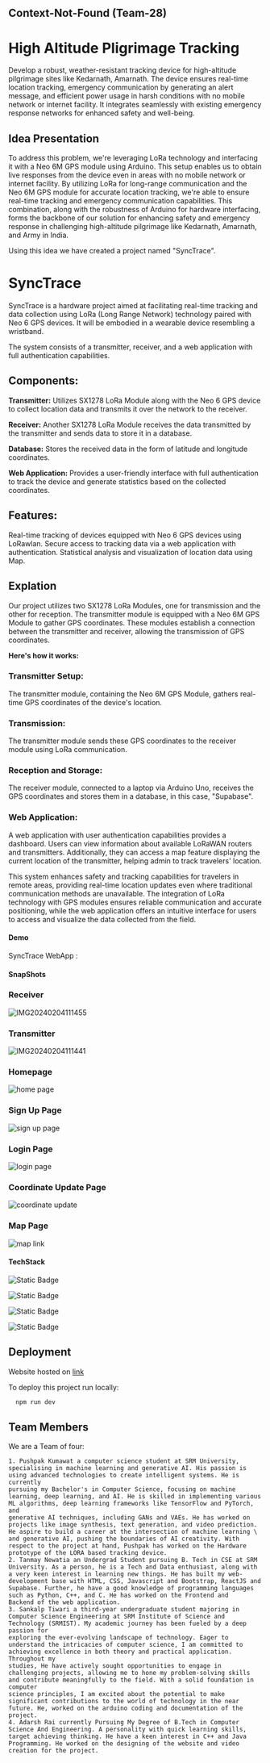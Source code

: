 
## Context-Not-Found (Team-28)
# High Altitude Pligrimage Tracking

Develop a robust, weather-resistant tracking device for high-altitude pilgrimage sites like Kedarnath, Amarnath. The device ensures real-time location tracking, emergency communication by generating an alert message, and efficient power usage in harsh conditions with no mobile network or internet facility. It integrates seamlessly with existing emergency response networks for enhanced safety and well-being.

## Idea Presentation

To address this problem, we're leveraging LoRa technology and interfacing it with a Neo 6M GPS module using Arduino. This setup enables us to obtain live responses from the device even in areas with no mobile network or internet facility. By utilizing LoRa for long-range communication and the Neo 6M GPS module for accurate location tracking, we're able to ensure real-time tracking and emergency communication capabilities. This combination, along with the robustness of Arduino for hardware interfacing, forms the backbone of our solution for enhancing safety and emergency response in challenging high-altitude pilgrimage like Kedarnath, Amarnath, and Army in India.

Using this idea we have created a project named "SyncTrace".
# SyncTrace

SyncTrace is a hardware project aimed at facilitating real-time tracking and data collection using LoRa (Long Range Network) technology paired with Neo 6 GPS devices. It will be embodied in a wearable device resembling a wristband.

The system consists of a transmitter, receiver, and a web application with full authentication capabilities. 


## Components:
**Transmitter:** Utilizes SX1278 LoRa Module along with the Neo 6 GPS device to collect location data and transmits it over the network to the receiver.

**Receiver:** Another SX1278 LoRa Module receives the data transmitted by the transmitter and sends data to store it in a database.

**Database:** Stores the received data in the form of latitude and longitude coordinates.

**Web Application:** Provides a user-friendly interface with full authentication to track the device and generate statistics based on the collected coordinates.


## Features:
Real-time tracking of devices equipped with Neo 6 GPS devices using LoRawlan.
Secure access to tracking data via a web application with authentication.
Statistical analysis and visualization of location data using Map.

## Explation
Our project utilizes two SX1278 LoRa Modules, one for transmission and the other for reception. The transmitter module is equipped with a Neo 6M GPS Module to gather GPS coordinates. These modules establish a connection between the transmitter and receiver, allowing the transmission of GPS coordinates.

**Here's how it works:**
### Transmitter Setup: 
The transmitter module, containing the Neo 6M GPS Module, gathers real-time GPS coordinates of the device's location.
### Transmission: 
The transmitter module sends these GPS coordinates to the receiver module using LoRa communication.
###  Reception and Storage: 
The receiver module, connected to a laptop via Arduino Uno, receives the GPS coordinates and stores them in a database, in this case, "Supabase".
### Web Application: 
A web application with user authentication capabilities provides a dashboard. Users can view information about available LoRaWAN routers and transmitters. Additionally, they can access a map feature displaying the current location of the transmitter, helping admin to track travelers' location.

This system enhances safety and tracking capabilities for travelers in remote areas, providing real-time location updates even where traditional communication methods are unavailable. The integration of LoRa technology with GPS modules ensures reliable communication and accurate positioning, while the web application offers an intuitive interface for users to access and visualize the data collected from the field.

#### Demo

SyncTrace WebApp : 


#### SnapShots

### Receiver
![IMG20240204111455](https://github.com/Hackdata2024/28-cnf/assets/101463523/850462ad-dc15-4cb8-83e0-779be138c37a)
### Transmitter
![IMG20240204111441](https://github.com/Hackdata2024/28-cnf/assets/101463523/9a11ee4e-9007-4593-acea-90dc3012c03f)
### Homepage
![home page ](https://github.com/Hackdata2024/28-cnf/assets/101463523/59295f17-22d5-4150-b439-3758ef12385d)
### Sign Up Page
![sign up page](https://github.com/Hackdata2024/28-cnf/assets/101463523/2652b5f3-397a-4b05-ad5a-3f5bcd3c296f)
### Login Page
![login page](https://github.com/Hackdata2024/28-cnf/assets/101463523/3ca1a05c-bdf0-40c5-b9df-dce27d7872eb)
### Coordinate Update Page
![coordinate update ](https://github.com/Hackdata2024/28-cnf/assets/101463523/574e4ff2-9087-4048-bb0a-10cd8ac0e9a6)
### Map Page
![map link](https://github.com/Hackdata2024/28-cnf/assets/101463523/558ad9d0-b5f4-4db3-894b-fdba8298a708)


#### TechStack

![Static Badge](https://img.shields.io/badge/NextJS-black)

![Static Badge](https://img.shields.io/badge/RestAPI-blue)

![Static Badge](https://img.shields.io/badge/SupaBase-green)

![Static Badge](https://img.shields.io/badge/Vercel-black)


## Deployment

Website hosted on [link](https://snu-hackathon.vercel.app)

To deploy this project run locally:

```bash
  npm run dev
```



## Team Members

We are a Team of four:

    1. Pushpak Kumawat a computer science student at SRM University, specialising in machine learning and generative AI. His passion is using advanced technologies to create intelligent systems. He is currently 
    pursuing my Bachelor's in Computer Science, focusing on machine learning, deep learning, and AI. He is skilled in implementing various ML algorithms, deep learning frameworks like TensorFlow and PyTorch, and 
    generative AI techniques, including GANs and VAEs. He has worked on projects like image synthesis, text generation, and video prediction. He aspire to build a career at the intersection of machine learning \
    and generative AI, pushing the boundaries of AI creativity. With respect to the project at hand, Pushpak has worked on the Hardware prototype of the LORA based tracking device.
    2. Tanmay Newatia an Undergrad Student pursuing B. Tech in CSE at SRM University. As a person, he is a Tech and Data enthusiast, along with a very keen interest in learning new things. He has built my web-
    development base with HTML, CSS, Javascript and Bootstrap, ReactJS and Supabase. Further, he have a good knowledge of programming languages such as Python, C++, and C. He has worked on the Frontend and 
    Backend of the web application.
    3. Sankalp Tiwari a third-year undergraduate student majoring in Computer Science Engineering at SRM Institute of Science and Technology (SRMIST). My academic journey has been fueled by a deep passion for 
    exploring the ever-evolving landscape of technology. Eager to understand the intricacies of computer science, I am committed to achieving excellence in both theory and practical application. Throughout my 
    studies, He have actively sought opportunities to engage in challenging projects, allowing me to hone my problem-solving skills and contribute meaningfully to the field. With a solid foundation in computer 
    science principles, I am excited about the potential to make significant contributions to the world of technology in the near future. He, worked on the arduino coding and documentation of the project.
    4. Adarsh Rai currently Pursuing My Degree of B.Tech in Computer Science And Engineering. A personality with quick learning skills, target achieving thinking. He have a keen interest in C++ and Java 
    Programming. He worked on the designing of the website and video creation for the project.
